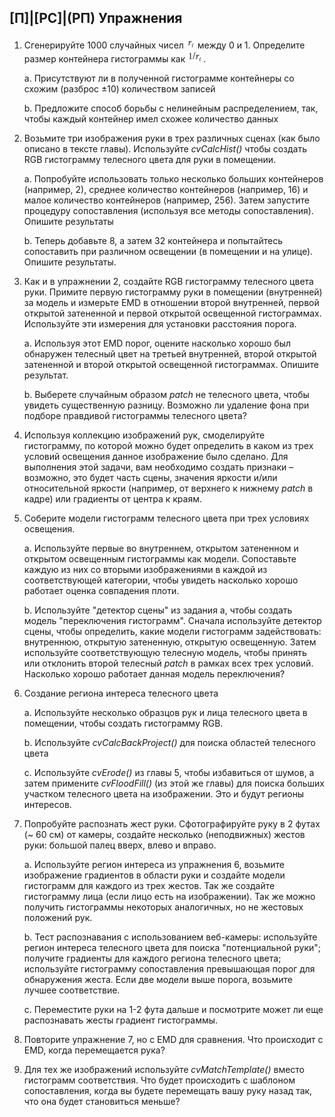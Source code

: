 ## [П]|[РС]|(РП) Упражнения

1. Сгенерируйте 1000 случайных чисел ![Формула 7-16 не найдена](Images/Frml_7_16.jpg) между 0 и 1. Определите размер контейнера гистограммы как ![Формула 7-17 не найдена](Images/Frml_7_17.jpg).

	a. Присутствуют ли в полученной гистограмме контейнеры со схожим (разброс ±10) количеством записей

	b. Предложите способ борьбы с нелинейным распределением, так, чтобы каждый контейнер имел схожее количество данных

2. Возьмите три изображения руки в трех различных сценах (как было описано в тексте главы). Используйте *cvCalcHist()* чтобы создать RGB гистограмму телесного цвета для руки в помещении.

	a. Попробуйте использовать только несколько больших контейнеров (например, 2), среднее количество контейнеров (например, 16) и малое количество контейнеров (например, 256). Затем запустите процедуру сопоставления (используя все методы сопоставления). Опишите результаты

	b. Теперь добавьте 8, а затем 32 контейнера и попытайтесь сопоставить при различном освещении (в помещении и на улице). Опишите результаты.

3. Как и в упражнении 2, создайте RGB гистограмму телесного цвета руки. Примите первую гистограмму руки в помещении (внутренней) за модель и измерьте EMD в отношении второй внутренней, первой открытой затененной и первой открытой освещенной гистограммах. Используйте эти измерения для установки расстояния порога.

	a. Используя этот EMD порог, оцените насколько хорошо был обнаружен телесный цвет на третьей внутренней, второй открытой затененной и второй открытой освещенной гистограммах. Опишите результат.

	b. Выберете случайным образом *patch* не телесного цвета, чтобы увидеть существенную разницу. Возможно ли удаление фона при подборе правдивой гистограммы телесного цвета?

4. Используя коллекцию изображений рук, смоделируйте гистограмму, по которой можно будет определить в каком из трех условий освещения данное изображение было сделано. Для выполнения этой задачи, вам необходимо создать признаки – возможно, это будет часть сцены, значения яркости и/или относительной яркости (например, от верхнего к нижнему *patch* в кадре) или градиенты от центра к краям.

5. Соберите модели гистограмм телесного цвета при трех условиях освещения. 

	a. Используйте первые во внутреннем, открытом затененном и открытом освещенным гистограммы как модели. Сопоставьте каждую из них со вторыми изображениями в каждой из соответствующей категории, чтобы увидеть насколько хорошо работает оценка совпадения плоти.

	b. Используйте "детектор сцены" из задания a, чтобы создать модель "переключения гистограмм". Сначала используйте детектор сцены, чтобы определить, какие модели гистограмм задействовать: внутреннюю, открытую затененную, открытую освещенную. Затем используйте соответствующую телесную модель, чтобы принять или отклонить второй телесный *patch* в рамках всех трех условий. Насколько хорошо работает данная модель переключения?

6. Создание региона интереса телесного цвета 

	a. Используйте несколько образцов рук и лица телесного цвета в помещении, чтобы создать гистограмму RGB.

	b. Используйте *cvCalcBackProject()* для поиска областей телесного цвета

	c. Используйте *cvErode()* из главы 5, чтобы избавиться от шумов, а затем примените *cvFloodFill()* (из этой же главы) для поиска больших участком телесного цвета на изображении. Это и будут регионы интересов.

7. Попробуйте распознать жест руки. Сфотографируйте руку в 2 футах (~ 60 см) от камеры, создайте несколько (неподвижных) жестов руки: большой палец вверх, влево и вправо.

	a. Используйте регион интереса из упражнения 6, возьмите изображение градиентов в области руки и создайте модели гистограмм для каждого из трех жестов. Так же создайте гистограмму лица (если лицо есть на изображении). Так же можно получить гистограммы некоторых аналогичных, но не жестовых положений рук.

	b. Тест распознавания с использованием веб-камеры: используйте регион интереса телесного цвета для поиска "потенциальной руки"; получите градиенты для каждого региона телесного цвета; используйте гистограмму сопоставления превышающая порог для обнаружения жеста. Если две модели выше порога, возьмите лучшее соответствие.

	c. Переместите руки на 1-2 фута дальше и посмотрите может ли еще распознавать жесты градиент гистограммы.

8. Повторите упражнение 7, но с EMD для сравнения. Что происходит с EMD, когда перемещается рука?

9. Для тех же изображений используйте *cvMatchTemplate()* вместо гистограмм соответствия. Что будет происходить с шаблоном сопоставления, когда вы будете перемещать вашу руку назад так, что она будет становиться меньше?
